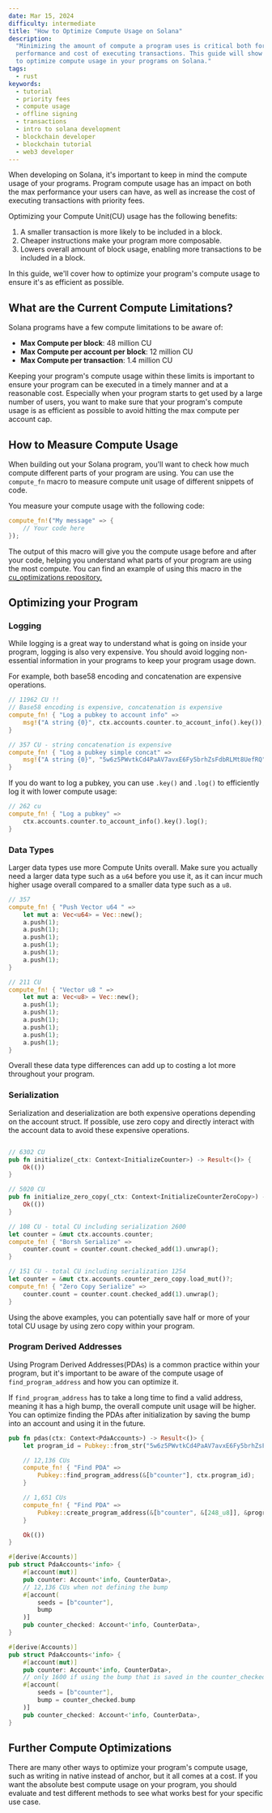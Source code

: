 ```yaml
---
date: Mar 15, 2024
difficulty: intermediate
title: "How to Optimize Compute Usage on Solana"
description:
  "Minimizing the amount of compute a program uses is critical both for the
  performance and cost of executing transactions. This guide will show you how
  to optimize compute usage in your programs on Solana."
tags:
  - rust
keywords:
  - tutorial
  - priority fees
  - compute usage
  - offline signing
  - transactions
  - intro to solana development
  - blockchain developer
  - blockchain tutorial
  - web3 developer
---
```


When developing on Solana, it's important to keep in mind the compute usage of
your programs. Program compute usage has an impact on both the max performance
your users can have, as well as increase the cost of executing transactions with
priority fees.

Optimizing your Compute Unit(CU) usage has the following benefits:

1. A smaller transaction is more likely to be included in a block.
2. Cheaper instructions make your program more composable.
3. Lowers overall amount of block usage, enabling more transactions to be
   included in a block.

In this guide, we'll cover how to optimize your program's compute usage to
ensure it's as efficient as possible.

## What are the Current Compute Limitations?

Solana programs have a few compute limitations to be aware of:

- **Max Compute per block**: 48 million CU
- **Max Compute per account per block**: 12 million CU
- **Max Compute per transaction**: 1.4 million CU

Keeping your program's compute usage within these limits is important to ensure
your program can be executed in a timely manner and at a reasonable cost.
Especially when your program starts to get used by a large number of users, you
want to make sure that your program's compute usage is as efficient as possible
to avoid hitting the max compute per account cap.

## How to Measure Compute Usage

When building out your Solana program, you'll want to check how much compute
different parts of your program are using. You can use the `compute_fn` macro to
measure compute unit usage of different snippets of code.

You measure your compute usage with the following code:

```rust
compute_fn!("My message" => {
    // Your code here
});
```

The output of this macro will give you the compute usage before and after your
code, helping you understand what parts of your program are using the most
compute. You can find an example of using this macro in the
[cu_optimizations repository.](https://github.com/Woody4618/cu_optimizations/blob/main/anchor/counter/anchor/programs/counter/src/lib.rs#L18)

## Optimizing your Program

### Logging

While logging is a great way to understand what is going on inside your program,
logging is also very expensive. You should avoid logging non-essential
information in your programs to keep your program usage down.

For example, both base58 encoding and concatenation are expensive operations.

```rust
// 11962 CU !!
// Base58 encoding is expensive, concatenation is expensive
compute_fn! { "Log a pubkey to account info" =>
    msg!("A string {0}", ctx.accounts.counter.to_account_info().key());
}

// 357 CU - string concatenation is expensive
compute_fn! { "Log a pubkey simple concat" =>
    msg!("A string {0}", "5w6z5PWvtkCd4PaAV7avxE6Fy5brhZsFdbRLMt8UefRQ");
}
```

If you do want to log a pubkey, you can use `.key()` and `.log()` to efficiently
log it with lower compute usage:

```rust
// 262 cu
compute_fn! { "Log a pubkey" =>
    ctx.accounts.counter.to_account_info().key().log();
}
```

### Data Types

Larger data types use more Compute Units overall. Make sure you actually need a
larger data type such as a `u64` before you use it, as it can incur much higher
usage overall compared to a smaller data type such as a `u8`.

```rust
// 357
compute_fn! { "Push Vector u64 " =>
    let mut a: Vec<u64> = Vec::new();
    a.push(1);
    a.push(1);
    a.push(1);
    a.push(1);
    a.push(1);
    a.push(1);
}

// 211 CU
compute_fn! { "Vector u8 " =>
    let mut a: Vec<u8> = Vec::new();
    a.push(1);
    a.push(1);
    a.push(1);
    a.push(1);
    a.push(1);
    a.push(1);
}
```

Overall these data type differences can add up to costing a lot more throughout
your program.

### Serialization

Serialization and deserialization are both expensive operations depending on the
account struct. If possible, use zero copy and directly interact with the
account data to avoid these expensive operations.

```rust

// 6302 CU
pub fn initialize(_ctx: Context<InitializeCounter>) -> Result<()> {
    Ok(())
}

// 5020 CU
pub fn initialize_zero_copy(_ctx: Context<InitializeCounterZeroCopy>) -> Result<()> {
    Ok(())
}
```

```rust
// 108 CU - total CU including serialization 2600
let counter = &mut ctx.accounts.counter;
compute_fn! { "Borsh Serialize" =>
    counter.count = counter.count.checked_add(1).unwrap();
}

// 151 CU - total CU including serialization 1254
let counter = &mut ctx.accounts.counter_zero_copy.load_mut()?;
compute_fn! { "Zero Copy Serialize" =>
    counter.count = counter.count.checked_add(1).unwrap();
}
```

Using the above examples, you can potentially save half or more of your total CU
usage by using zero copy within your program.

### Program Derived Addresses

Using Program Derived Addresses(PDAs) is a common practice within your program,
but it's important to be aware of the compute usage of `find_program_address`
and how you can optimize it.

If `find_program_address` has to take a long time to find a valid address,
meaning it has a high bump, the overall compute unit usage will be higher. You
can optimize finding the PDAs after initialization by saving the bump into an
account and using it in the future.

```rust
pub fn pdas(ctx: Context<PdaAccounts>) -> Result<()> {
    let program_id = Pubkey::from_str("5w6z5PWvtkCd4PaAV7avxE6Fy5brhZsFdbRLMt8UefRQ").unwrap();

    // 12,136 CUs
    compute_fn! { "Find PDA" =>
        Pubkey::find_program_address(&[b"counter"], ctx.program_id);
    }

    // 1,651 CUs
    compute_fn! { "Find PDA" =>
        Pubkey::create_program_address(&[b"counter", &[248_u8]], &program_id).unwrap();
    }

    Ok(())
}

#[derive(Accounts)]
pub struct PdaAccounts<'info> {
    #[account(mut)]
    pub counter: Account<'info, CounterData>,
    // 12,136 CUs when not defining the bump
    #[account(
        seeds = [b"counter"],
        bump
    )]
    pub counter_checked: Account<'info, CounterData>,
}

#[derive(Accounts)]
pub struct PdaAccounts<'info> {
    #[account(mut)]
    pub counter: Account<'info, CounterData>,
    // only 1600 if using the bump that is saved in the counter_checked account
    #[account(
        seeds = [b"counter"],
        bump = counter_checked.bump
    )]
    pub counter_checked: Account<'info, CounterData>,
}
```

## Further Compute Optimizations

There are many other ways to optimize your program's compute usage, such as
writing in native instead of anchor, but it all comes at a cost. If you want the
absolute best compute usage on your program, you should evaluate and test
different methods to see what works best for your specific use case.

